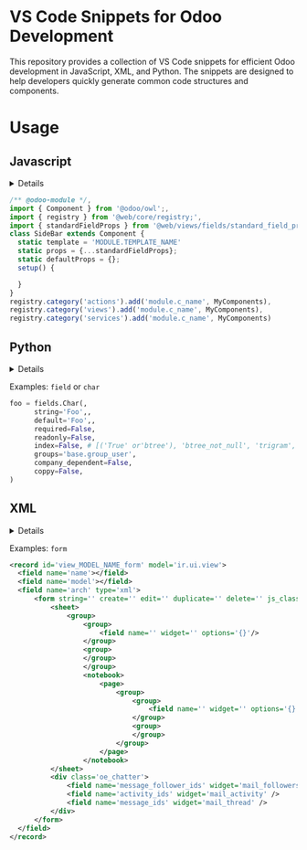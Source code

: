 # VS Code Snippets for Odoo Development

This repository provides a collection of VS Code snippets for efficient Odoo development in JavaScript, XML, and Python. The snippets are designed to help developers quickly generate common code structures and components.

# Usage

## Javascript

<details>

| Prefix                | Description    |
| --------------------- | -------------- |
| `console` or `log`    | Console log.   |
| `function`            | Function.      |
| `function` or `arrow` | Arow Function. |

| Prefix `import` or `from` | Description                                   |
| ------------------------- | --------------------------------------------- |
| `template`                | Creates templates OWL.                        |
| `component`               | Creates an import for OWL components in Odoo. |
| `will`                    | Imports OWL component lifecycle methods.      |
| `registry`                | Imports the OWL registry.                     |
| `translate`               | Imports the OWL translation function.         |
| `memoize`                 | Imports the memoize function.                 |
| `browser`                 | Imports the OWL browser utility.              |
| `lifecyle-hooks`          | Imports lifecycle hooks.                      |
| `other-hooks`             | Imports Utils hooks.                          |
| `hooks-owst`              | onWillStart hook for async setup.             |
| `hooks-owr`               | onWillRender hook for pre-render actions.     |
| `hooks-or`                | onRendered hook for post-render actions.      |
| `hooks-omt`               | onMounted hook for component mount actions.   |
| `hooks-oup`               | onWillUpdateProps hook for prop updates.      |
| `hooks-owp`               | onWillPatch hook before DOM patching.         |
| `hooks-op`                | onPatched hook after DOM patching.            |
| `hooks-owum`              | onWillUnmount hook before component unmounts. |
| `hooks-owdt`              | onWillDestroy hook before component cleanup.  |
| `hooks-oe`                | onError hook for error handling.              |
| `.....................`   | ....................                          |

</details>

```javascript
/** @odoo-module */,
import { Component } from '@odoo/owl';,
import { registry } from '@web/core/registry;',
import { standardFieldProps } from '@web/views/fields/standard_field_props';,
class SideBar extends Component {
  static template = 'MODULE.TEMPLATE_NAME'
  static props = {...standardFieldProps};
  static defaultProps = {};
  setup() {

  }
}
registry.category('actions').add('module.c_name', MyComponents),
registry.category('views').add('module.c_name', MyComponents),
registry.category('services').add('module.c_name', MyComponents)
```

## Python

<details>

| Prefix             | Description                       |
| ------------------ | --------------------------------- |
| `manifest`         | Odoo import manifest content      |
| `init`             | Odoo import manifest content.     |
| `class` or `model` | Odoo import model class template. |
| `create` or `def`  | ORM Function.                     |
| `depends`          | Depends Decoration.               |
| `onchange`         | Onchange Decoration.              |
| `field` or `char`  | Char field.                       |

</details>

Examples: `field` or `char`

```python
foo = fields.Char(,
      string='Foo',,
      default='Foo',,
      required=False,
      readonly=False,
      index=False, # [('True' or'btree'), 'btree_not_null', 'trigram', ('None' or 'False')],
      groups='base.group_user',
      company_dependent=False,
      coppy=False,
)
```

## XML

<details>

| Prefix                  | Description                                      |
| ----------------------- | ------------------------------------------------ |
| `form` or `view`        | Odoo import view ['form','tree','kanban',...]    |
| `action`                | Odoo import action ['window','client', 'server'] |
| `.....................` | ....................                             |

</details>

Examples: `form`

```xml
<record id='view_MODEL_NAME_form' model='ir.ui.view'>
  <field name='name'></field>
  <field name='model'></field>
  <field name='arch' type='xml'>
      <form string='' create='' edit='' duplicate='' delete='' js_class='' disable_autofocus='1' banner_route='/module/banner'>
          <sheet>
              <group>
                  <group>
                      <field name='' widget='' options='{}'/>
                  </group>
                  <group>
                  </group>
                  </group>
                  <notebook>
                      <page>
                          <group>
                              <group>
                                  <field name='' widget='' options='{}'/>
                              </group>
                              <group>
                              </group>
                          </group>
                      </page>
                  </notebook>
          </sheet>
          <div class='oe_chatter'>
              <field name='message_follower_ids' widget='mail_followers' />
              <field name='activity_ids' widget='mail_activity' />
              <field name='message_ids' widget='mail_thread' />
          </div>
      </form>
  </field>
</record>
```
